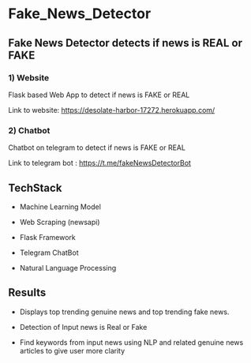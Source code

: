 # Fake_News_Detector #
## Fake News Detector detects if news is REAL or FAKE ##

### 1) Website ###

Flask based Web App to detect if news is FAKE
or REAL

Link to website: https://desolate-harbor-17272.herokuapp.com/


### 2) Chatbot ###

Chatbot on telegram to detect if news is FAKE
or REAL

Link to telegram bot : https://t.me/fakeNewsDetectorBot

## TechStack ##

* Machine Learning Model

* Web Scraping (newsapi)

* Flask Framework

* Telegram ChatBot

* Natural Language Processing

## Results
* Displays top trending genuine news and top trending fake news.

* Detection of Input news is Real or Fake

* Find keywords from input news using NLP and related genuine news articles
to give user more clarity
